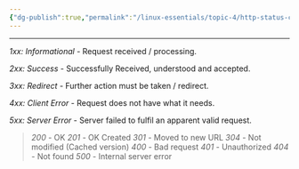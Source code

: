 ```yaml
---
{"dg-publish":true,"permalink":"/linux-essentials/topic-4/http-status-codes/","dgPassFrontmatter":true}
---
```


---
_1xx: Informational_ - Request received / processing.

_2xx: Success_ - Successfully Received, understood and accepted.

_3xx: Redirect_ - Further action must be taken / redirect.

_4xx: Client Error_ - Request does not have what it needs.

_5xx: Server Error_ - Server failed to fulfil an apparent valid request.

>_200_ - OK
>_201_  - OK Created
>_301_ - Moved to new URL
>_304_ - Not modified (Cached version)
>_400_ - Bad request
>_401_ - Unauthorized
>_404_ - Not found
>_500_ - Internal server error

